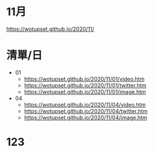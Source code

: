 # 11月
https://wotupset.github.io/2020/11/

# 清單/日
+ 01
  + https://wotupset.github.io/2020/11/01/video.htm 
  + https://wotupset.github.io/2020/11/01/twitter.htm  
  + https://wotupset.github.io/2020/11/01/image.htm
+ 04
  + https://wotupset.github.io/2020/11/04/video.htm 
  + https://wotupset.github.io/2020/11/04/twitter.htm  
  + https://wotupset.github.io/2020/11/04/image.htm



# 123
